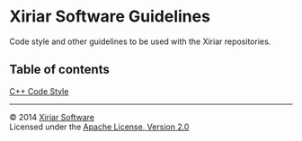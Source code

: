 Xiriar Software Guidelines
==========================

Code style and other guidelines to be used with the Xiriar repositories.

Table of contents
-----------------
[C++ Code Style](Cpp_Code_Style.md)  

---

&copy; 2014 [Xiriar Software](http://www.xiriar.com/)  
Licensed under the [Apache License, Version 2.0](LICENSE)
